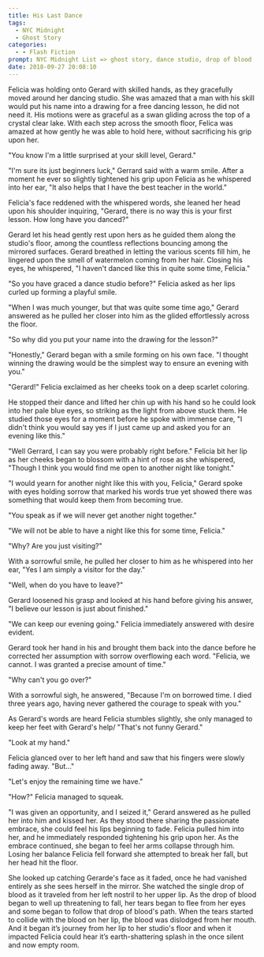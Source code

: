 ```yaml
---
title: His Last Dance
tags: 
  - NYC Midnight
  - Ghost Story
categories:
  - - Flash Fiction
prompt: NYC Midnight List => ghost story, dance studio, drop of blood
date: 2018-09-27 20:08:10
---
```


Felicia was holding onto Gerard with skilled hands, as they gracefully moved around her dancing studio.  She was amazed that a man with his skill would put his name into a drawing for a free dancing lesson, he did not need it.  His motions were as graceful as a swan gliding across the top of a crystal clear lake.  With each step across the smooth floor, Felica was amazed at how gently he was able to hold here, without sacrificing his grip upon her.

"You know I'm a little surprised at your skill level, Gerard."

"I'm sure its just beginners luck,"  Gerrard said with a warm smile.  After a moment he ever so slightly tightened his grip upon Felicia as he whispered into her ear, "It also helps that I have the best teacher in the world.<!-- more -->"

Felicia's face reddened with the whispered words, she leaned her head upon his shoulder inquiring, "Gerard, there is no way this is your first lesson.  How long have you danced?"

Gerard let his head gently rest upon hers as he guided them along the studio's floor, among the countless reflections bouncing among the mirrored surfaces.  Gerard breathed in letting the various scents fill him, he lingered upon the smell of watermelon coming from her hair.  Closing his eyes, he whispered, "I haven't danced like this in quite some time, Felicia."

"So you have graced a dance studio before?"  Felicia asked as her lips curled up forming a playful smile.

"When I was much younger, but that was quite some time ago,"  Gerard answered as he pulled her closer into him as the glided effortlessly across the floor.

"So why did you put your name into the drawing for the lesson?"

"Honestly," Gerard began with a smile forming on his own face.  "I thought winning the drawing would be the simplest way to ensure an evening with you."

"Gerard!"  Felicia exclaimed as her cheeks took on a deep scarlet coloring.

He stopped their dance and lifted her chin up with his hand so he could look into her pale blue eyes, so striking as the light from above stuck them.  He studied those eyes for a moment before he spoke with immense care, "I didn't think you would say yes if I just came up and asked you for an evening like this."

"Well Gerrard, I can say you were probably right before."  Felicia bit her lip as her cheeks began to blossom with a hint of rose as she whispered, "Though I think you would find me open to another night like tonight."

"I would yearn for another night like this with you, Felicia,"  Gerard spoke with eyes holding sorrow that marked his words true yet showed there was something that would keep them from becoming true.

"You speak as if we will never get another night together."

"We will not be able to have a night like this for some time, Felicia."

"Why?  Are you just visiting?"

With a sorrowful smile, he pulled her closer to him as he whispered into her ear, "Yes I am simply a visitor for the day."

"Well, when do you have to leave?"

Gerard loosened his grasp and looked at his hand before giving his answer, "I believe our lesson is just about finished."

"We can keep our evening going."  Felicia immediately answered with desire evident.

Gerard took her hand in his and brought them back into the dance before he corrected her assumption with sorrow overflowing each word.  "Felicia, we cannot.  I was granted a precise amount of time."

"Why can't you go over?"

With a sorrowful sigh, he answered, "Because I'm on borrowed time.  I died three years ago, having never gathered the courage to speak with you."

As Gerard's words are heard Felicia stumbles slightly, she only managed to keep her feet with Gerard's help/  "That's not funny Gerard."

"Look at my hand."

Felicia glanced over to her left hand and saw that his fingers were slowly fading away.  "But..."

"Let's enjoy the remaining time we have."

"How?"  Felicia managed to squeak.

"I was given an opportunity, and I seized it,"  Gerard answered as he pulled her into him and kissed her.  As they stood there sharing the passionate embrace, she could feel his lips beginning to fade.  Felicia pulled him into her, and he immediately responded tightening his grip upon her.  As the embrace continued, she began to feel her arms collapse through him.  Losing her balance Felicia fell forward she attempted to break her fall, but her head hit the floor.

She looked up catching Gerarde's face as it faded, once he had vanished entirely as she sees herself in the mirror.  She watched the single drop of blood as it traveled from her left nostril to her upper lip.  As the drop of blood began to well up threatening to fall, her tears began to flee from her eyes and some began to follow that drop of blood's path.  When the tears started to collide with the blood on her lip, the blood was dislodged from her mouth.  And it began it’s journey from her lip to her studio's floor and when it impacted Felicia could hear it’s earth-shattering splash in the once silent and now empty room.